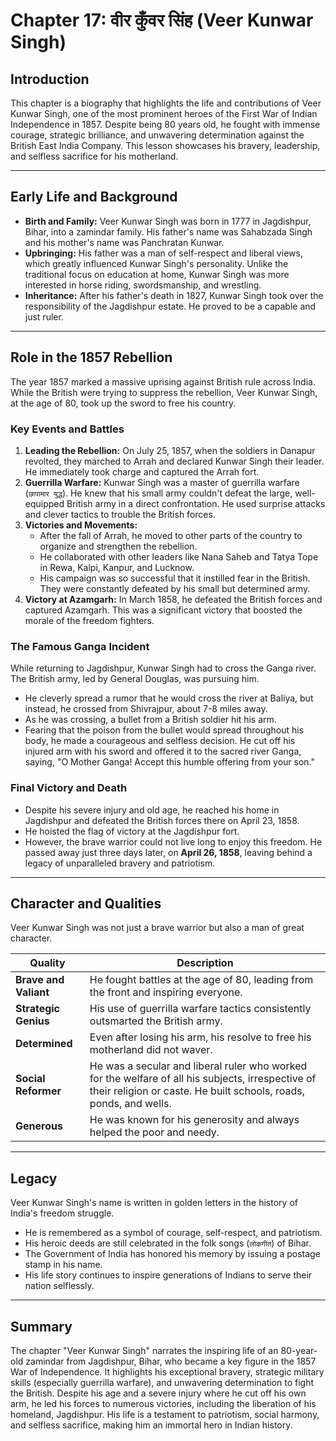 # Chapter 17: वीर कुँवर सिंह (Veer Kunwar Singh)

## Introduction

This chapter is a biography that highlights the life and contributions of Veer Kunwar Singh, one of the most prominent heroes of the First War of Indian Independence in 1857. Despite being 80 years old, he fought with immense courage, strategic brilliance, and unwavering determination against the British East India Company. This lesson showcases his bravery, leadership, and selfless sacrifice for his motherland.

---

## Early Life and Background

*   **Birth and Family:** Veer Kunwar Singh was born in 1777 in Jagdishpur, Bihar, into a zamindar family. His father's name was Sahabzada Singh and his mother's name was Panchratan Kunwar.
*   **Upbringing:** His father was a man of self-respect and liberal views, which greatly influenced Kunwar Singh's personality. Unlike the traditional focus on education at home, Kunwar Singh was more interested in horse riding, swordsmanship, and wrestling.
*   **Inheritance:** After his father's death in 1827, Kunwar Singh took over the responsibility of the Jagdishpur estate. He proved to be a capable and just ruler.

---

## Role in the 1857 Rebellion

The year 1857 marked a massive uprising against British rule across India. While the British were trying to suppress the rebellion, Veer Kunwar Singh, at the age of 80, took up the sword to free his country.

### Key Events and Battles

1.  **Leading the Rebellion:** On July 25, 1857, when the soldiers in Danapur revolted, they marched to Arrah and declared Kunwar Singh their leader. He immediately took charge and captured the Arrah fort.
2.  **Guerrilla Warfare:** Kunwar Singh was a master of guerrilla warfare (`छापामार युद्ध`). He knew that his small army couldn't defeat the large, well-equipped British army in a direct confrontation. He used surprise attacks and clever tactics to trouble the British forces.
3.  **Victories and Movements:**
    *   After the fall of Arrah, he moved to other parts of the country to organize and strengthen the rebellion.
    *   He collaborated with other leaders like Nana Saheb and Tatya Tope in Rewa, Kalpi, Kanpur, and Lucknow.
    *   His campaign was so successful that it instilled fear in the British. They were constantly defeated by his small but determined army.
4.  **Victory at Azamgarh:** In March 1858, he defeated the British forces and captured Azamgarh. This was a significant victory that boosted the morale of the freedom fighters.

### The Famous Ganga Incident

While returning to Jagdishpur, Kunwar Singh had to cross the Ganga river. The British army, led by General Douglas, was pursuing him.
*   He cleverly spread a rumor that he would cross the river at Baliya, but instead, he crossed from Shivrajpur, about 7-8 miles away.
*   As he was crossing, a bullet from a British soldier hit his arm.
*   Fearing that the poison from the bullet would spread throughout his body, he made a courageous and selfless decision. He cut off his injured arm with his sword and offered it to the sacred river Ganga, saying, "O Mother Ganga! Accept this humble offering from your son."

### Final Victory and Death

*   Despite his severe injury and old age, he reached his home in Jagdishpur and defeated the British forces there on April 23, 1858.
*   He hoisted the flag of victory at the Jagdishpur fort.
*   However, the brave warrior could not live long to enjoy this freedom. He passed away just three days later, on **April 26, 1858**, leaving behind a legacy of unparalleled bravery and patriotism.

---

## Character and Qualities

Veer Kunwar Singh was not just a brave warrior but also a man of great character.

| Quality             | Description                                                                                                                                                           |
| ------------------- | --------------------------------------------------------------------------------------------------------------------------------------------------------------------- |
| **Brave and Valiant** | He fought battles at the age of 80, leading from the front and inspiring everyone.                                                                                     |
| **Strategic Genius**  | His use of guerrilla warfare tactics consistently outsmarted the British army.                                                                                        |
| **Determined**        | Even after losing his arm, his resolve to free his motherland did not waver.                                                                                          |
| **Social Reformer**   | He was a secular and liberal ruler who worked for the welfare of all his subjects, irrespective of their religion or caste. He built schools, roads, ponds, and wells. |
| **Generous**          | He was known for his generosity and always helped the poor and needy.                                                                                                  |

---

## Legacy

Veer Kunwar Singh's name is written in golden letters in the history of India's freedom struggle.
*   He is remembered as a symbol of courage, self-respect, and patriotism.
*   His heroic deeds are still celebrated in the folk songs (`लोकगीत`) of Bihar.
*   The Government of India has honored his memory by issuing a postage stamp in his name.
*   His life story continues to inspire generations of Indians to serve their nation selflessly.

---

## Summary

The chapter "Veer Kunwar Singh" narrates the inspiring life of an 80-year-old zamindar from Jagdishpur, Bihar, who became a key figure in the 1857 War of Independence. It highlights his exceptional bravery, strategic military skills (especially guerrilla warfare), and unwavering determination to fight the British. Despite his age and a severe injury where he cut off his own arm, he led his forces to numerous victories, including the liberation of his homeland, Jagdishpur. His life is a testament to patriotism, social harmony, and selfless sacrifice, making him an immortal hero in Indian history.